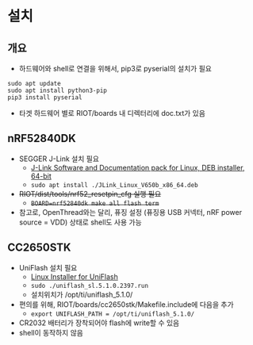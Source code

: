# 설치


## 개요

* 하드웨어와 shell로 연결을 위해서, pip3로 pyserial의 설치가 필요
```
sudo apt update
sudo apt install python3-pip
pip3 install pyserial
```
* 타겟 하드웨어 별로 RIOT/boards 내 디렉터리에 doc.txt가 있음


## nRF52840DK

* SEGGER J-Link 설치 필요
  * [J-Link Software and Documentation pack for Linux, DEB installer, 64-bit](https://www.segger.com/downloads/jlink/#J-LinkSoftwareAndDocumentationPack)
  * `sudo apt install ./JLink_Linux_V650b_x86_64.deb`
* ~~RIOT/dist/tools/nrf52_resetpin_cfg 실행 필요~~
  * ~~`BOARD=nrf52840dk make all flash term`~~
* 참고로, OpenThread와는 달리, 퓨징 설정 (퓨징용 USB 커넥터, nRF power source = VDD) 상태로 shell도 사용 가능


## CC2650STK

* UniFlash 설치 필요
  * [Linux Installer for UniFlash](http://www.ti.com/tool/download/UNIFLASH)
  * `sudo ./uniflash_sl.5.1.0.2397.run`
  * 설치위치가 /opt/ti/uniflash_5.1.0/
* 편의를 위해, RIOT/boards/cc2650stk/Makefile.include에 다음을 추가
  * `export UNIFLASH_PATH = /opt/ti/uniflash_5.1.0/`
* CR2032 배터리가 장착되어야 flash에 write할 수 있음
* shell이 동작하지 않음
